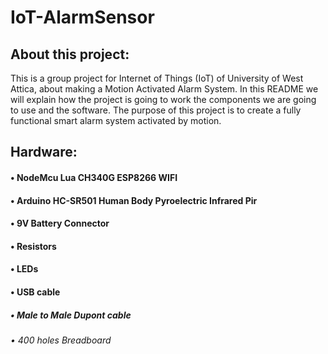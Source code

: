 # IoT-AlarmSensor
## About this project:

This is a group project for Internet of Things (IoT) of University of West Attica, about making a Motion Activated Alarm System.
In this README we will explain how the project is going to work the components we are going to use and the software.
The purpose of this project is to create a fully functional smart alarm system activated by motion.

## Hardware:

#### • NodeMcu Lua CH340G ESP8266 WIFI
#### • Arduino HC-SR501 Human Body Pyroelectric Infrared Pir
#### • 9V Battery Connector
#### • Resistors
#### • LEDs
#### • USB cable
##### • Male to Male Dupont cable
###### • 400 holes Breadboard
